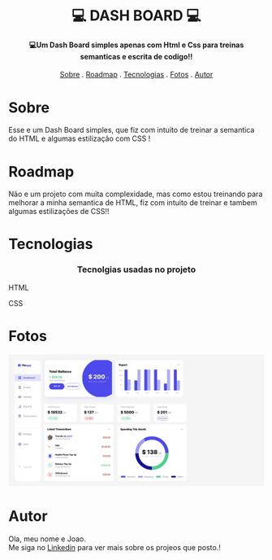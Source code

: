 <h1 align="center">
  💻 DASH BOARD 💻
</h1>

<h4 align="center">
  💻Um Dash Board simples apenas com Html e Css para treinas semanticas e escrita de codigo!!
</h4>

<p align="center">   
   <a href="#sobre">Sobre</a> .
   <a href="#roadmap">Roadmap</a> .
   <a href="#tecnologias">Tecnologias</a> .
   <a href="#fotos">Fotos</a> . 
   <a href="#autor">Autor</a>
 </p>


   
 # Sobre 
     
     
   <p> Esse e um Dash Board simples, que fiz com intuito de treinar a semantica do HTML e algumas estilização com CSS !</p>
   
   
   
   
   
   # Roadmap 
   
   <p> Não e um projeto com muita complexidade, mas como estou treinando para melhorar a minha semantica de HTML, fiz com intuito de treinar 
e tambem algumas estilizações de CSS!!</p>
   
   
   # Tecnologias 
   <h3 align="center"> Tecnolgias usadas no projeto </h3>
  <p>HTML</p>
  <p>CSS</p>
  
   
   
   # Fotos 
   
   <img src="./logos/dash readme.JPG">
   
   # Autor 
   <p>Ola, meu nome e Joao. <br> Me siga no <a href="https://www.linkedin.com/in/joao-soares-339642215/" target="_blank">Linkedin</a> para ver mais sobre os projeos que posto.!</p>
